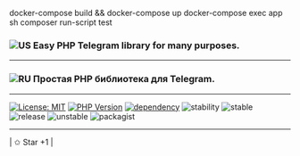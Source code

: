 docker-compose build && docker-compose up
docker-compose exec app sh
composer run-script test

### ![US](https://github.com/yammadev/flag-icons/blob/master/png/US.png) Easy PHP Telegram library for many purposes.
___
### ![RU](https://github.com/yammadev/flag-icons/blob/master/png/RU.png) Простая PHP библиотека для Telegram.
___
[![License: MIT](https://img.shields.io/badge/License-MIT-green.svg)](https://github.com/makhnanov/php-telegram-bot-81/blob/master/LICENSE)
[![PHP Version](https://img.shields.io/badge/php-%3E=%208.1-blue.svg)](https://www.php.net/ChangeLog-8.php)
[![dependency](https://img.shields.io/badge/dependency-guzzlehttp/guzzle%207.4-blue)](https://github.com/guzzle/guzzle/releases/tag/7.4.0)
![stability](https://img.shields.io/badge/stability-as%20soon%20as%20possible-yellow.svg)
![stable](https://img.shields.io/badge/stable-no-red.svg)
![release](https://img.shields.io/badge/release-no-red.svg)
![unstable](https://img.shields.io/badge/unstable-dev--master-yellow.svg)
![packagist](https://img.shields.io/badge/packagist-no-red.svg)
___
| ✩ Star  +1 |